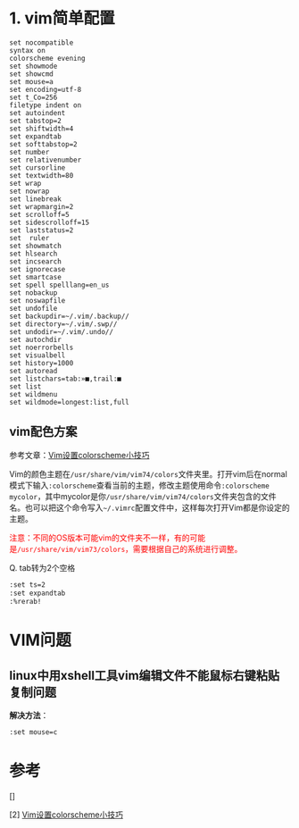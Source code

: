# 1. vim简单配置

```vimrc
set nocompatible
syntax on
colorscheme evening
set showmode
set showcmd
set mouse=a
set encoding=utf-8  
set t_Co=256
filetype indent on
set autoindent
set tabstop=2
set shiftwidth=4
set expandtab
set softtabstop=2
set number
set relativenumber
set cursorline
set textwidth=80
set wrap
set nowrap
set linebreak
set wrapmargin=2
set scrolloff=5
set sidescrolloff=15
set laststatus=2
set  ruler
set showmatch
set hlsearch
set incsearch
set ignorecase
set smartcase
set spell spelllang=en_us
set nobackup
set noswapfile
set undofile
set backupdir=~/.vim/.backup//  
set directory=~/.vim/.swp//
set undodir=~/.vim/.undo// 
set autochdir
set noerrorbells
set visualbell
set history=1000
set autoread
set listchars=tab:»■,trail:■
set list
set wildmenu
set wildmode=longest:list,full
```



## vim配色方案

参考文章：[Vim设置colorscheme小技巧](https://cloud.tencent.com/developer/article/2146904)

Vim的颜色主题在`/usr/share/vim/vim74/colors`文件夹里。打开vim后在normal模式下输入`:colorscheme`查看当前的主题，修改主题使用命令`:colorscheme mycolor`，其中mycolor是你`/usr/share/vim/vim74/colors`文件夹包含的文件名。也可以把这个命令写入`~/.vimrc`配置文件中，这样每次打开Vim都是你设定的主题。

<font color="red">注意：不同的OS版本可能vim的文件夹不一样，有的可能是`/usr/share/vim/vim73/colors`，需要根据自己的系统进行调整。</font>

Q. tab转为2个空格

```bash
:set ts=2
:set expandtab
:%rerab!
```

# VIM问题

## linux中用xshell工具vim编辑文件不能鼠标右键粘贴复制问题

**解决方法**：

```bash
:set mouse=c
```



# 参考

[]

[2] [Vim设置colorscheme小技巧](https://cloud.tencent.com/developer/article/2146904)